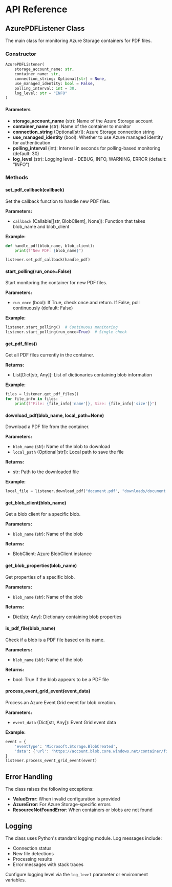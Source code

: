 # API Reference

## AzurePDFListener Class

The main class for monitoring Azure Storage containers for PDF files.

### Constructor

```python
AzurePDFListener(
    storage_account_name: str,
    container_name: str,
    connection_string: Optional[str] = None,
    use_managed_identity: bool = False,
    polling_interval: int = 30,
    log_level: str = "INFO"
)
```

#### Parameters

- **storage_account_name** (str): Name of the Azure Storage account
- **container_name** (str): Name of the container to monitor
- **connection_string** (Optional[str]): Azure Storage connection string
- **use_managed_identity** (bool): Whether to use Azure managed identity for authentication
- **polling_interval** (int): Interval in seconds for polling-based monitoring (default: 30)
- **log_level** (str): Logging level - DEBUG, INFO, WARNING, ERROR (default: "INFO")

### Methods

#### set_pdf_callback(callback)

Set the callback function to handle new PDF files.

**Parameters:**
- `callback` (Callable[[str, BlobClient], None]): Function that takes blob_name and blob_client

**Example:**
```python
def handle_pdf(blob_name, blob_client):
    print(f"New PDF: {blob_name}")

listener.set_pdf_callback(handle_pdf)
```

#### start_polling(run_once=False)

Start monitoring the container for new PDF files.

**Parameters:**
- `run_once` (bool): If True, check once and return. If False, poll continuously (default: False)

**Example:**
```python
listener.start_polling()  # Continuous monitoring
listener.start_polling(run_once=True)  # Single check
```

#### get_pdf_files()

Get all PDF files currently in the container.

**Returns:**
- List[Dict[str, Any]]: List of dictionaries containing blob information

**Example:**
```python
files = listener.get_pdf_files()
for file_info in files:
    print(f"File: {file_info['name']}, Size: {file_info['size']}")
```

#### download_pdf(blob_name, local_path=None)

Download a PDF file from the container.

**Parameters:**
- `blob_name` (str): Name of the blob to download
- `local_path` (Optional[str]): Local path to save the file

**Returns:**
- str: Path to the downloaded file

**Example:**
```python
local_file = listener.download_pdf("document.pdf", "downloads/document.pdf")
```

#### get_blob_client(blob_name)

Get a blob client for a specific blob.

**Parameters:**
- `blob_name` (str): Name of the blob

**Returns:**
- BlobClient: Azure BlobClient instance

#### get_blob_properties(blob_name)

Get properties of a specific blob.

**Parameters:**
- `blob_name` (str): Name of the blob

**Returns:**
- Dict[str, Any]: Dictionary containing blob properties

#### is_pdf_file(blob_name)

Check if a blob is a PDF file based on its name.

**Parameters:**
- `blob_name` (str): Name of the blob

**Returns:**
- bool: True if the blob appears to be a PDF file

#### process_event_grid_event(event_data)

Process an Azure Event Grid event for blob creation.

**Parameters:**
- `event_data` (Dict[str, Any]): Event Grid event data

**Example:**
```python
event = {
    'eventType': 'Microsoft.Storage.BlobCreated',
    'data': {'url': 'https://account.blob.core.windows.net/container/file.pdf'}
}
listener.process_event_grid_event(event)
```

## Error Handling

The class raises the following exceptions:

- **ValueError**: When invalid configuration is provided
- **AzureError**: For Azure Storage-specific errors
- **ResourceNotFoundError**: When containers or blobs are not found

## Logging

The class uses Python's standard logging module. Log messages include:

- Connection status
- New file detections
- Processing results
- Error messages with stack traces

Configure logging level via the `log_level` parameter or environment variables.